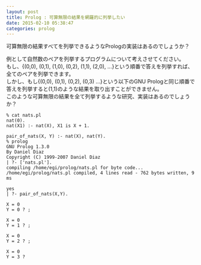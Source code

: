 ```yaml
---
layout: post
title: Prolog : 可算無限の結果を網羅的に列挙したい
date: 2015-02-10 05:38:47
categories: prolog
---
```

<p>可算無限の結果すべてを列挙できるようなPrologの実装はあるのでしょうか？</p>

<p>例として自然数のペアを列挙するプログラムについて考えさせてください。<br>
もし、{(0,0), (0,1), (1,0), (0,2), (1,1), (2,0), ...}という順番で答えを列挙すれば、全てのペアを列挙できます。<br>
しかし、もし{(0,0), (0,1), (0,2), (0,3) ...}という以下のGNU Prologと同じ順番で答えを列挙すると(1,1)のような結果を取り出すことができません。<br>
このような可算無限の結果を全て列挙するような研究、実装はあるのでしょうか？</p>

<pre><code>% cat nats.pl
nat(0).
nat(X1) :- nat(X), X1 is X + 1.

pair_of_nats(X, Y) :- nat(X), nat(Y).
% prolog
GNU Prolog 1.3.0
By Daniel Diaz
Copyright (C) 1999-2007 Daniel Diaz
| ?- ['nats.pl'].
compiling /home/egi/prolog/nats.pl for byte code...
/home/egi/prolog/nats.pl compiled, 4 lines read - 762 bytes written, 9 ms

yes
| ?- pair_of_nats(X,Y).

X = 0
Y = 0 ? ;

X = 0
Y = 1 ? ;

X = 0
Y = 2 ? ;

X = 0
Y = 3 ? 
</code></pre>
